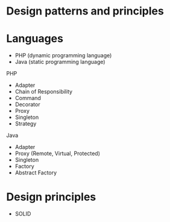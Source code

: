 # Design patterns and principles 

# Languages
 - PHP (dynamic programming language) 
 - Java (static programming language)

PHP
 - Adapter
 - Chain of Responsibility	
 - Command	
 - Decorator
 - Proxy
 - Singleton
 - Strategy

Java 
 - Adapter
 - Proxy (Remote, Virtual, Protected)
 - Singleton
 - Factory
 - Abstract Factory



# Design principles 
 - SOLID
